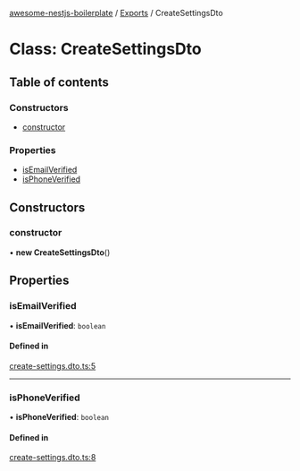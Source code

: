 [awesome-nestjs-boilerplate](../README.md) / [Exports](../modules.md) / CreateSettingsDto

# Class: CreateSettingsDto

## Table of contents

### Constructors

- [constructor](CreateSettingsDto.md#constructor)

### Properties

- [isEmailVerified](CreateSettingsDto.md#isemailverified)
- [isPhoneVerified](CreateSettingsDto.md#isphoneverified)

## Constructors

### constructor

• **new CreateSettingsDto**()

## Properties

### isEmailVerified

• **isEmailVerified**: `boolean`

#### Defined in

[create-settings.dto.ts:5](https://github.com/klub-deepak/poc_doc_generation_3/blob/a592bb2/src/modules/user/dto/create-settings.dto.ts#L5)

___

### isPhoneVerified

• **isPhoneVerified**: `boolean`

#### Defined in

[create-settings.dto.ts:8](https://github.com/klub-deepak/poc_doc_generation_3/blob/a592bb2/src/modules/user/dto/create-settings.dto.ts#L8)
